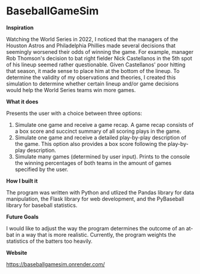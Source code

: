 # BaseballGameSim
**Inspiration**

Watching the World Series in 2022, I noticed that the managers of the Houston Astros and Philadelphia Phillies made several decisions that seemingly worsened their odds of winning the game. For example, manager Rob Thomson's decision to bat right fielder Nick Castellanos in the 5th spot of his lineup seemed rather questionable. Given Castellanos' poor hitting that season, it made sense to place him at the bottom of the lineup. To determine the validity of my observations and theories, I created this simulation to determine whether certain lineup and/or game decisions would help the World Series teams win more games.

**What it does**

Presents the user with a choice between three options:

1. Simulate one game and receive a game recap. A game recap consists of a box score and succinct summary of all scoring plays in the game. <br />
2. Simulate one game and receive a detailed play-by-play description of the game. This option also provides a box score following the play-by-play description. <br />
3. Simulate many games (determined by user input). Prints to the console the winning percentages of both teams in the amount of games specified by the user.

**How I built it**

The program was written with Python and utlized the Pandas library for data manipulation, the Flask library for web development, and the PyBaseball library for baseball statistics.

**Future Goals**

I would like to adjust the way the program determines the outcome of an at-bat in a way that is more realistic. Currently, the program weights the statistics of the batters too heavily.

**Website**

https://baseballgamesim.onrender.com/
